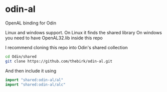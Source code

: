 # odin-al
OpenAL binding for Odin

Linux and windows support.
On Linux it finds the shared library
On windows you need to have OpenAL32.lib inside this repo

I recommend cloning this repo into Odin's shared collection
```bash
cd Odin/shared
git clone https://github.com/thebirk/odin-al.git
```

And then include it using

```go
import "shared:odin-al/al"
import "shared:odin-al/alc"
```
